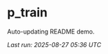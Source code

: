 # p_train

Auto-updating README demo.

<!--START_SECTION:status-->
_Last run: 2025-08-27 05:36 UTC_
<!--END_SECTION:status-->

















































































































































